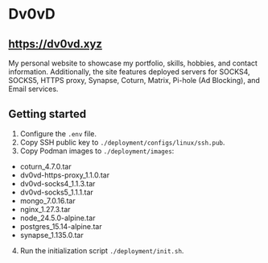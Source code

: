 # Dv0vD
## https://dv0vd.xyz
My personal website to showcase my portfolio, skills, hobbies, and contact information. Additionally, the site features deployed servers for SOCKS4, SOCKS5, HTTPS proxy, Synapse, Coturn, Matrix, Pi-hole (Ad Blocking), and Email services.

## Getting started  
1) Configure the `.env` file.
2) Copy SSH public key to `./deployment/configs/linux/ssh.pub`.
3) Copy Podman images to `./deployment/images`:
- coturn_4.7.0.tar
- dv0vd-https-proxy_1.1.0.tar
- dv0vd-socks4_1.1.3.tar
- dv0vd-socks5_1.1.1.tar
- mongo_7.0.16.tar
- nginx_1.27.3.tar
- node_24.5.0-alpine.tar
- postgres_15.14-alpine.tar
- synapse_1.135.0.tar
4) Run the initialization script `./deployment/init.sh`.

